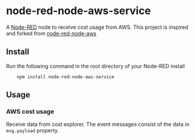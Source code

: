 node-red-node-aws-service
=================

A <a href="http://nodered.org" target="_new">Node-RED</a> node to receive cost usage from AWS.
This project is inspired and forked from <a href="http://nodered.org" target="_new">node-red-node-aws</a>

Install
-------

Run the following command in the root directory of your Node-RED install

        npm install node-red-node-aws-service

Usage
-----

### AWS cost usage

Receive data from cost explorer. The event messages consist of the data
in `msg.payload` property.
